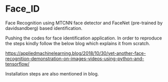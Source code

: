 # Face_ID
Face Recognition using MTCNN face detector and FaceNet (pre-trained by davidsandberg) based identification.

Pushing the codes for face identification application. In order to reproduce the steps kindly follow the below blog which explains it from scratch.

https://appliedmachinelearning.blog/2018/10/30/yet-another-face-recognition-demonstration-on-images-videos-using-python-and-tensorflow/

Installation steps are also mentioned in blog.


